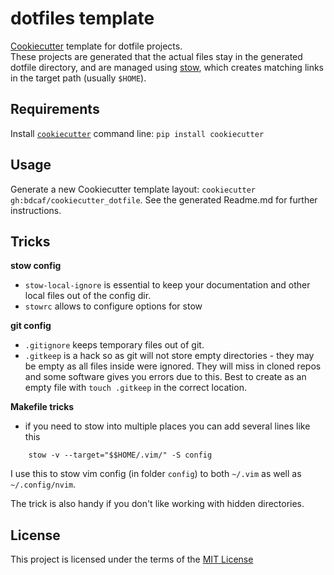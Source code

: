 dotfiles template
===========

[Cookiecutter](https://github.com/audreyr/cookiecutter) template for dotfile projects.  
These projects are generated that the actual files stay in the generated dotfile directory, and are
managed using [stow](https://www.gnu.org/software/stow/), which creates matching links in the target path (usually `$HOME`).


Requirements
------------
Install [`cookiecutter`](https://github.com/audreyr/cookiecutter) command line: `pip install cookiecutter`    

Usage
-----
Generate a new Cookiecutter template layout: `cookiecutter gh:bdcaf/cookiecutter_dotfile`.  See the generated Readme.md for further instructions.    

Tricks
------

**stow config**

- `stow-local-ignore` is essential to keep your documentation and other local files out of the config dir.
- `stowrc` allows to configure options for stow

**git config**
- `.gitignore` keeps temporary files out of git.
- `.gitkeep` is a hack so as git will not store empty directories - they may be empty as all files inside were ignored. They will miss in cloned repos and some software gives you errors due to this. Best to create as an empty file with `touch .gitkeep` in the correct location.

**Makefile tricks**

- if you need to stow into multiple places you can add several lines like this

```
	stow -v --target="$$HOME/.vim/" -S config
```
I use this to stow vim config (in folder `config`) to both  `~/.vim` as well as `~/.config/nvim`.

The trick is also handy if you don't like working with hidden directories.

License
-------
This project is licensed under the terms of the [MIT License](/LICENSE)
